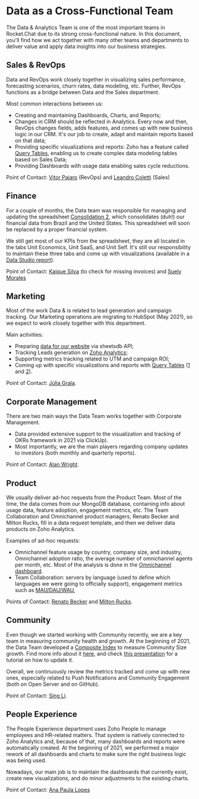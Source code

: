 # Data as a Cross-Functional Team

The Data & Analytics Team is one of the most important teams in Rocket.Chat due to its strong cross-functional nature. In this document, you'll find how we act together with many other teams and departments to deliver value and apply data insights into our business strategies.

## Sales & RevOps

Data and RevOps work closely together in visualizing sales performance, forecasting scenarios, churn rates, data modeling, etc. Further, RevOps functions as a bridge between Data and the Sales department.

Most common interactions between us:

* Creating and maintaining Dashboards, Charts, and Reports;
* Changes in CRM should be reflected in Analytics. Every now and then, RevOps changes fields, adds features, and comes up with new business logic in our CRM. It's our job to create, adapt and maintain reports based on that data;
* Providing specific visualizations and reports: Zoho has a feature called [Query Tables](https://www.zoho.com/analytics/help/query-tables.html), enabling us to create complex data modeling tables based on Sales Data;
* Providing Dashboards with usage data enabling sales cycle reductions.

Point of Contact: [Vitor Pajaro](https://open.rocket.chat/direct/vitor.pajaro) (RevOps) and [Leandro Coletti](https://open.rocket.chat/direct/leandro.coletti) (Sales)

## Finance

For a couple of months, the Data team was responsible for managing and updating the spreadsheet [Consolidation 2](https://docs.google.com/spreadsheets/d/1D1IFAN\_nvn50qsPbC2Bg9iC-C8luS75rVyetYE3UMFw/edit?ts=5f0c523a#gid=0), which consolidates (duh!) our financial data from Brazil and the United States. This spreadsheet will soon be replaced by a proper financial system.

We still get most of our KPIs from the spreadsheet, they are all located in the tabs Unit Economics, Unit SaaS, and Unit Self. It's still our responsibility to maintain these three tabs and come up with visualizations (available in a [Data Studio report](https://datastudio.google.com/u/0/reporting/1WcfrsaG9Mf0-en8R00p0U53pq72pSYMm/page/8ioz)).

Point of Contact: [Kaique Silva](http://open.rocket.chat/direct/kaique.silva) (to check for missing invoices) and [Suely Morales](https://open.rocket.chat/direct/suely.morales)

## Marketing

Most of the work Data & is related to lead generation and campaign tracking. Our Marketing operations are migrating to HubSpot (May 2021), so we expect to work closely together with this department.

Main activities:

* Preparing [data for our website](https://github.com/RocketChat/Rocket.Chat.DataAnalytics.PythonScripts/tree/main/Marketing) via sheetsdb API;
* Tracking Leads generation on [Zoho Analytics](https://analytics.zoho.com/workspace/2019720000000006001/view/2019720000000549144);
* Supporting metrics tracking related to UTM and campaign ROI;
* Coming up with specific visualizations and reports with [Query Tables](https://www.zoho.com/analytics/help/query-tables.html) ([1](https://analytics.zoho.com/workspace/2019720000000006001/view/2019720000006982002) and [2](https://analytics.zoho.com/workspace/2019720000000006001/view/2019720000006447214)).&#x20;

Point of Contact: [Júlia Grala](https://open.rocket.chat/direct/julia.grala).

## Corporate Management

There are two main ways the Data Team works together with Corporate Management.

* Data provided extensive support to the visualization and tracking of OKRs framework in 2021 via ClickUp).
* Most importantly, we are the main players regarding company updates to investors (both monthly and quarterly reports).

Point of Contact: [Alan Wright](https://open.rocket.chat/direct/alan.wright).

## Product

We usually deliver ad-hoc requests from the Product Team. Most of the time, the data comes from our MongoDB database, containing info about usage data, feature adoption, engagement metrics, etc. The Team Collaboration and Omnichannel product managers, Renato Becker and Milton Rucks, fill in a data request template, and then we deliver data products on Zoho Analytics.

Examples of ad-hoc requests:

* Omnichannel feature usage by country, company size, and industry, Omnichannel adoption ratio, the average number of omnichannel agents per month, etc. Most of the analysis is done in the [Omnichannel dashboard](https://analytics.zoho.com/workspace/2019720000004718015/view/2019720000008386702).&#x20;
* Team Collaboration: servers by language (used to define which languages we were going to officially support), engagement metrics such as [MAU/DAU/WAU](https://app.clickup.com/t/391xh1),&#x20;

Points of Contact: [Renato Becker](https://open.rocket.chat/direct/renato.becker) and [Milton Rucks](https://open.rocket.chat/direct/milton.rucks).

## Community

Even though we started working with Community recently, we are a key team in measuring community health and growth. At the beginning of 2021, the Data Team developed a [Composite Index](https://analytics.zoho.com/workspace/2019720000004718015/view/2019720000008851051) to measure Community Size growth. Find more info about it [here](https://handbook.rocket.chat/company/glossary#community-size-composite-index), and check [this presentation](https://docs.google.com/presentation/d/1Q4HuCKfgOS7Xglbf\_-1N0kbmO3yldaHRYxhPK1OHuQE/edit#slide=id.gdb76277bfc\_1\_0) for a tutorial on how to update it.

Overall, we continuously review the metrics tracked and come up with new ones, especially related to Push Notifications and Community Engagement (both on Open Server and on GitHub).

Point of Contact: [Sing Li](https://open.rocket.chat/direct/sing.li).

## People Experience

The People Experience department uses Zoho People to manage employees and HR-related matters. That system is natively connected to Zoho Analytics and, because of that, many dashboards and reports were automatically created. At the beginning of 2021, we performed a major rework of all dashboards and charts to make sure the right business logic was being used.

Nowadays, our main job is to maintain the dashboards that currently exist, create new visualizations, and do minor adjustments to the existing charts.

Point of Contact: [Ana Paula Lopes](https://open.rocket.chat/direct/analopes.grun)
